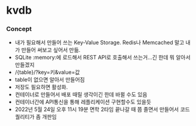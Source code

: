 # kvdb

### Concept

- 내가 필요해서 만들어 쓰는 Key-Value Storage. Redis나 Memcached 말고 내가 만들어 써보고 싶어서 만듦.
- SQLite :memory:에 로드해서 REST API로 호출해서 쓰는거...긴 한데 뭐 알아서 만들겠지
- /{table}/?key=키&value=값
- table이 없으면 알아서 만들어짐
- 저장도 필요하면 활성화.
- 컨테이너로 만들어서 배포 때릴 생각이긴 한데 바뀔 수도 있음
- 컨테이너간에 API통신을 통해 레플리케이션 구현할수도 있을듯
- 2022년 5월 24일 오후 11시 19분 면학 2타임 끝나갈 때 쯤 졸면서 만들어서 코드퀄리티가 좀 개판임
